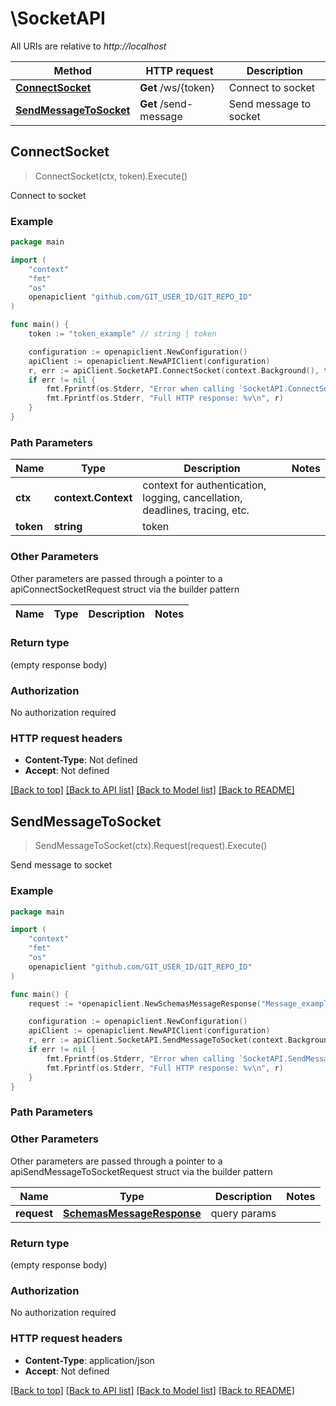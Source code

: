 # \SocketAPI

All URIs are relative to *http://localhost*

Method | HTTP request | Description
------------- | ------------- | -------------
[**ConnectSocket**](SocketAPI.md#ConnectSocket) | **Get** /ws/{token} | Connect to socket
[**SendMessageToSocket**](SocketAPI.md#SendMessageToSocket) | **Get** /send-message | Send message to socket



## ConnectSocket

> ConnectSocket(ctx, token).Execute()

Connect to socket

### Example

```go
package main

import (
	"context"
	"fmt"
	"os"
	openapiclient "github.com/GIT_USER_ID/GIT_REPO_ID"
)

func main() {
	token := "token_example" // string | token

	configuration := openapiclient.NewConfiguration()
	apiClient := openapiclient.NewAPIClient(configuration)
	r, err := apiClient.SocketAPI.ConnectSocket(context.Background(), token).Execute()
	if err != nil {
		fmt.Fprintf(os.Stderr, "Error when calling `SocketAPI.ConnectSocket``: %v\n", err)
		fmt.Fprintf(os.Stderr, "Full HTTP response: %v\n", r)
	}
}
```

### Path Parameters


Name | Type | Description  | Notes
------------- | ------------- | ------------- | -------------
**ctx** | **context.Context** | context for authentication, logging, cancellation, deadlines, tracing, etc.
**token** | **string** | token | 

### Other Parameters

Other parameters are passed through a pointer to a apiConnectSocketRequest struct via the builder pattern


Name | Type | Description  | Notes
------------- | ------------- | ------------- | -------------


### Return type

 (empty response body)

### Authorization

No authorization required

### HTTP request headers

- **Content-Type**: Not defined
- **Accept**: Not defined

[[Back to top]](#) [[Back to API list]](../README.md#documentation-for-api-endpoints)
[[Back to Model list]](../README.md#documentation-for-models)
[[Back to README]](../README.md)


## SendMessageToSocket

> SendMessageToSocket(ctx).Request(request).Execute()

Send message to socket

### Example

```go
package main

import (
	"context"
	"fmt"
	"os"
	openapiclient "github.com/GIT_USER_ID/GIT_REPO_ID"
)

func main() {
	request := *openapiclient.NewSchemasMessageResponse("Message_example", []openapiclient.SchemasMessageReader{*openapiclient.NewSchemasMessageReader("ImageUrl_example", "Name_example", "ReadDate_example", "UserId_example")}, "OwnerId_example", "OwnerImageUrl_example", "OwnerName_example", "RoomId_example") // SchemasMessageResponse | query params

	configuration := openapiclient.NewConfiguration()
	apiClient := openapiclient.NewAPIClient(configuration)
	r, err := apiClient.SocketAPI.SendMessageToSocket(context.Background()).Request(request).Execute()
	if err != nil {
		fmt.Fprintf(os.Stderr, "Error when calling `SocketAPI.SendMessageToSocket``: %v\n", err)
		fmt.Fprintf(os.Stderr, "Full HTTP response: %v\n", r)
	}
}
```

### Path Parameters



### Other Parameters

Other parameters are passed through a pointer to a apiSendMessageToSocketRequest struct via the builder pattern


Name | Type | Description  | Notes
------------- | ------------- | ------------- | -------------
 **request** | [**SchemasMessageResponse**](SchemasMessageResponse.md) | query params | 

### Return type

 (empty response body)

### Authorization

No authorization required

### HTTP request headers

- **Content-Type**: application/json
- **Accept**: Not defined

[[Back to top]](#) [[Back to API list]](../README.md#documentation-for-api-endpoints)
[[Back to Model list]](../README.md#documentation-for-models)
[[Back to README]](../README.md)

